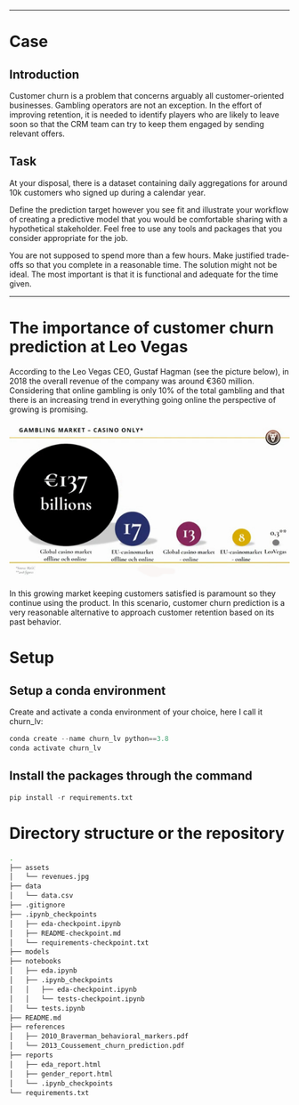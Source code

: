 _____
# Case

## Introduction

Customer churn is a problem that concerns arguably all customer-oriented
businesses. Gambling operators are not an exception. In the effort of improving
retention, it is needed to identify players who are likely to leave soon so that
the CRM team can try to keep them engaged by sending relevant offers.

## Task

At your disposal, there is a dataset containing daily aggregations for around
10k customers who signed up during a calendar year.

Define the prediction target however you see fit and illustrate your workflow of
creating a predictive model that you would be comfortable sharing with a
hypothetical stakeholder. Feel free to use any tools and packages that you
consider appropriate for the job.

You are not supposed to spend more than a few hours. Make justified trade-offs
so that you complete in a reasonable time. The solution might not be ideal. The
most important is that it is functional and adequate for the time given.
___________________________

# The importance of **customer churn prediction** at Leo Vegas

According to the Leo Vegas CEO, Gustaf Hagman (see the picture below), in 2018 the overall revenue of the company was around €360 million. Considering that online gambling is only 10% of the total gambling and that there is an increasing trend in everything going online the perspective of growing is promising.

![cassino revenue source H2CG](assets/revenues.jpg)

In this growing market keeping customers satisfied is paramount so they continue using the product. In this scenario, customer churn prediction is a very reasonable alternative to approach customer retention based on its past behavior.


# Setup

## Setup a conda environment

Create and activate a conda environment of your choice, here I call it churn_lv:

```python
conda create --name churn_lv python==3.8
conda activate churn_lv
```


## Install the packages through the command

```python
pip install -r requirements.txt
```

# Directory structure or the repository

```bash
.
├── assets
│   └── revenues.jpg
├── data
│   └── data.csv
├── .gitignore
├── .ipynb_checkpoints
│   ├── eda-checkpoint.ipynb
│   ├── README-checkpoint.md
│   └── requirements-checkpoint.txt
├── models
├── notebooks
│   ├── eda.ipynb
│   ├── .ipynb_checkpoints
│   │   ├── eda-checkpoint.ipynb
│   │   └── tests-checkpoint.ipynb
│   └── tests.ipynb
├── README.md
├── references
│   ├── 2010_Braverman_behavioral_markers.pdf
│   └── 2013_Coussement_churn_prediction.pdf
├── reports
│   ├── eda_report.html
│   ├── gender_report.html
│   └── .ipynb_checkpoints
└── requirements.txt
```